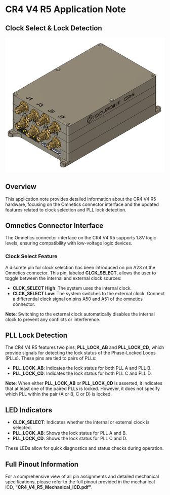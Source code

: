 # CR4 V4 R5 Application Note
## Clock Select & Lock Detection
![CR4 V4 R5](assets/CR4V4R5.PNG)

## Overview

This application note provides detailed information about the CR4 V4 R5 hardware, focusing on the Omnetics connector interface and the updated features related to clock selection and PLL lock detection.

## Omnetics Connector Interface

The Omnetics connector interface on the CR4 V4 R5 supports 1.8V logic levels, ensuring compatibility with low-voltage logic devices.

### Clock Select Feature

A discrete pin for clock selection has been introduced on pin A23 of the Omnetics connector. This pin, labeled **CLCK_SELECT**, allows the user to toggle between the internal and external clock sources:

- **CLCK_SELECT High**: The system uses the internal clock.
- **CLCK_SELECT Low**: The system switches to the external clock. Connect a differential clock signal on pins A50 and A51 of the omnetics connector.

**Note**: Switching to the external clock automatically disables the internal clock to prevent any conflicts or interference.

## PLL Lock Detection

The CR4 V4 R5 features two pins, **PLL_LOCK_AB** and **PLL_LOCK_CD**, which provide signals for detecting the lock status of the Phase-Locked Loops (PLLs). These pins are tied to pairs of PLLs:

- **PLL_LOCK_AB**: Indicates the lock status for both PLL A and PLL B.
- **PLL_LOCK_CD**: Indicates the lock status for both PLL C and PLL D.

**Note**: When either **PLL_LOCK_AB** or **PLL_LOCK_CD** is asserted, it indicates that at least one of the paired PLLs is locked. However, it does not specify which PLL within the pair (A or B, C or D) is locked.

## LED Indicators

- **CLCK_SELECT**: Indicates whether the internal or external clock is selected.
- **PLL_LOCK_AB**: Shows the lock status for PLL A and B.
- **PLL_LOCK_CD**: Shows the lock status for PLL C and D.

These LEDs allow for quick diagnostics and status checks during operation.

## Full Pinout Information

For a comprehensive view of all pin assignments and detailed mechanical specifications, please refer to the full pinout provided in the mechanical ICD, **"CR4_V4_R5_Mechanical_ICD.pdf"**.
